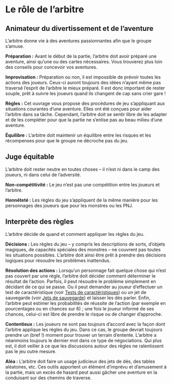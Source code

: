 # Le rôle de l’arbitre

## Animateur du divertissement et de l’aventure

L’arbitre donne vie à des aventures passionnantes afin que le groupe
s’amuse.

**Préparation :** Avant le début de la partie, l’arbitre doit avoir
préparé une aventure, ainsi qu’une ou des cartes nécessaires. Vous
trouverez plus loin des conseils pour concevoir vos aventures.

**Improvisation :** Préparation ou non, il est impossible de prévoir
toutes les actions des joueurs. Ceux-ci auront toujours des idées
n’ayant même pas traversé l’esprit de l’arbitre le mieux préparé. Il
est donc important de rester souple, prêt à suivre les joueurs quand ils
changent de cap sans crier gare \!

**Règles :** Cet ouvrage vous propose des procédures de jeu s’appliquant
aux situations courantes d’une aventure. Elles ont été conçues pour
aider l’arbitre dans sa tâche. Cependant, l’arbitre doit se sentir libre
de les adapter et de les compléter pour que la partie ne s’enlise pas au
beau milieu d’une aventure.

**Équilibre :** L’arbitre doit maintenir un équilibre entre les risques
et les récompenses pour que le groupe ne décroche pas du jeu.

## Juge équitable

L’arbitre doit rester neutre en toutes choses – il n’est ni dans le camp
des joueurs, ni dans celui de l’adversité.

**Non-compétitivité :** Le jeu n’est pas une compétition entre les
joueurs et l’arbitre.

**Honnêteté :** Les règles du jeu s’appliquent de la même manière pour
les personnages des joueurs que pour les monstres ou les PNJ.

## Interprète des règles

L’arbitre décide de quand et comment appliquer les règles du jeu.

**Décisions :** Les règles du jeu – y compris les descriptions de sorts,
d’objets magiques, de capacités spéciales des monstres – ne couvrent pas
toutes les situations possibles. L’arbitre doit ainsi être prêt à
prendre des décisions logiques pour résoudre les problèmes inattendus.

**Résolution des actions :** Lorsqu’un personnage fait quelque chose qui
n’est pas couvert par une règle, l’arbitre doit décider comment
déterminer le résultat de l’action. Parfois, il peut résoudre le
problème simplement en décidant de ce qui se passe. Ou il peut demander
au joueur d’effectuer un test de caractéristique (voir 
[Tests de caractéristiques](../Aventure/Tests_dommages_et_sauvegardes.md#tests-de-caractéristiques)) ou un
jet de sauvegarde (voir [Jets de sauvegarde](../Aventure/Tests_dommages_et_sauvegardes.md#jets-de-sauvegarde)) et laisser les
dés parler. Enfin, l’arbitre peut estimer les probabilités de réussite
de l’action (par exemple en pourcentages ou en chances sur 6) ; une fois
le joueur informé de ses chances, celui-ci est libre de prendre le
risque ou de changer d’approche.

**Contentieux :** Les joueurs ne sont pas toujours d’accord avec la
façon dont l’arbitre applique les règles du jeu. Dans ce cas, le groupe
devrait toujours prendre un (bref \!) moment pour trouver un terrain
d’entente. L’arbitre a néanmoins toujours le dernier mot dans ce type
de négociations. Qui plus est, il doit veiller à ce que les discussions
autour des règles ne ralentissent pas le jeu outre mesure.

**Aléa :** L’arbitre doit faire un usage judicieux des jets de dés, des
tables aléatoires, etc. Ces outils apportent un élément d’imprévu et
d’amusement à la partie, mais un excès de hasard peut aussi gâcher une
aventure en la conduisant sur des chemins de traverse.